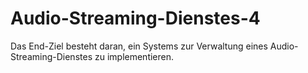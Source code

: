# Audio-Streaming-Dienstes-4
Das End-Ziel besteht daran, ein Systems zur Verwaltung eines Audio-Streaming-Dienstes zu implementieren.
